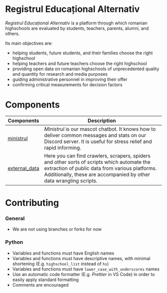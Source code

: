 # Registrul Educațional Alternativ

_Registrul Educațional Alternativ_ is a platform through which romanian highschools are evaluated by students, teachers, parents, alumni, and others.

Its main objectives are:

- helping students, future students, and their families choose the right highschool
- helping teachers and future teachers choose the right highschool
- providing open data on romanian highschools of unprecedented quality and quantity for research and media purposes
- guiding administrative personnel in improving their offer
- confirming critical measurements for decision factors

# Components

| Components                                                                 | Description                                                                                                                                                                                                        |
| -------------------------------------------------------------------------- | ------------------------------------------------------------------------------------------------------------------------------------------------------------------------------------------------------------------ |
| [ministrul](https://github.com/paubric/real/tree/master/ministrul)         | _Ministrul_ is our mascot chatbot. It knows how to deliver common messages and stats on our Discord server. It is useful for stress relief and rapid informing.                                                    |
| [external_data](https://github.com/paubric/real/tree/master/external_data) | Here you can find crawlers, scrapers, spiders and other sorts of scripts which automate the extraction of public data from various platforms. Additionally, these are accompanied by other data wrangling scripts. |

# Contributing
### General
- We are not using branches or forks for now

### Python
- Variables and functions must have English names
- Variables and functions must have descriptive names, with minimal shortening (E.g. `highschool_list` instead of `hs`)
- Variables and functions must have `lower_case_with_underscores` names
- Use an automatic code formatter (E.g. *Prettier* in VS Code) in order to easily apply standard formatting
- Comments are encouraged
